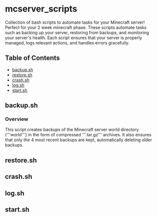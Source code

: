 # mcserver_scripts
Collection of bash scripts to automate tasks for your Minecraft server! Perfect for your 2 week minecraft phase. These scripts automate tasks such as backing up your server, restoring from backups, and monitoring your server's health. Each script ensures that your server is properly managed, logs relevant actions, and handles errors gracefully.


## Table of Contents

- [backup.sh](#backup.sh)
- [restore.sh](#restore.sh)
- [crash.sh](#crash.sh)
- [log.sh](#log.sh)
- [start.sh](#start.sh)

## backup.sh
### Overview
This script creates backups of the Minecraft server world directory ('''world''') in the form of compressed '''.tar.gz''' archives. It also ensures that only the 4 most recent backups are kept, automatically deleting older backups.
## restore.sh

## crash.sh

## log.sh

## start.sh

